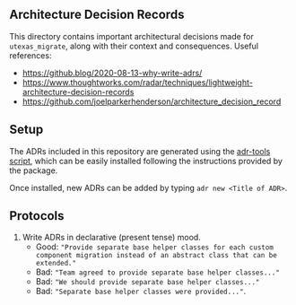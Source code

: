 ## Architecture Decision Records
This directory contains important architectural decisions made for `utexas_migrate`, along with their context and consequences. Useful references:

- https://github.blog/2020-08-13-why-write-adrs/
- https://www.thoughtworks.com/radar/techniques/lightweight-architecture-decision-records
- https://github.com/joelparkerhenderson/architecture_decision_record

## Setup
The ADRs included in this repository are generated using the [adr-tools script](https://github.com/npryce/adr-tools), which can be easily installed following
the instructions provided by the package.

Once installed, new ADRs can be added by typing `adr new <Title of ADR>`.

## Protocols
1. Write ADRs in declarative (present tense) mood.
    - Good: `"Provide separate base helper classes for each custom component migration instead of an abstract class that can be extended."`
    - Bad: `"Team agreed to provide separate base helper classes..."`
    - Bad: `"We should provide separate base helper classes..."`
    - Bad: `"Separate base helper classes were provided..."`.
